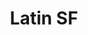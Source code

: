 ---
title: Latin SF
image: "/assets/img/resources/entrepreneurship/latin.jpg"
description: LatinSF is an initiative that promote business and trade between San Francisco and the Latin American region. Multiple local tax incentives are offered for Latin American startups that settle here and also for startups that want to expand into Latin America
categories:
  - Private-Public Partnership
link: https://sfced.org/latinsf/
---